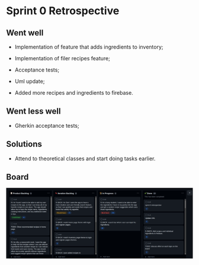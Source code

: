 # Sprint 0 Retrospective

## Went well

* Implementation of feature that adds ingredients to inventory;

* Implementation of filer recipes feature;

* Acceptance tests;

* Uml update;

* Added more recipes and ingredients to firebase.

## Went less well

* Gherkin acceptance tests;


## Solutions

* Attend to theoretical classes and start doing tasks earlier.


## Board

![Board](../../images/boardSprint2.png)
